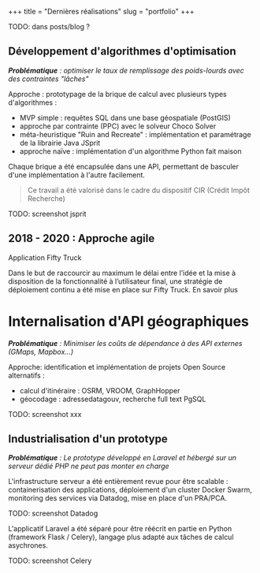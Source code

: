+++
title = "Dernières réalisations"
slug = "portfolio"
+++

TODO: dans posts/blog ?

## Développement d'algorithmes d'optimisation

***Problématique** : optimiser le taux de remplissage des poids-lourds avec des contraintes "lâches"*

Approche : prototypage de la brique de calcul avec plusieurs types d'algorithmes :
- MVP simple : requêtes SQL dans une base géospatiale (PostGIS)
- approche par contrainte (PPC) avec le solveur Choco Solver
- méta-heuristique "Ruin and Recreate" : implémentation et paramétrage de la librairie Java JSprit
- approche naïve : implémentation d'un algorithme Python fait maison

Chaque brique a été encapsulée dans une API, permettant de basculer d'une implémentation à l'autre facilement.

> Ce travail a été valorisé dans le cadre du dispositif CIR (Crédit Impôt Recherche)

TODO: screenshot jsprit

## 2018 - 2020 : Approche agile
Application Fifty Truck

Dans le but de raccourcir au maximum le délai entre l’idée et la mise à disposition de la fonctionnalité à l’utilisateur final, une stratégie de déploiement continu a été mise en place sur Fifty Truck.
En savoir plus


# Internalisation d'API géographiques

***Problématique** : Minimiser les coûts de dépendance à des API externes (GMaps, Mapbox...)*

Approche: identification et implémentation de projets Open Source alternatifs :
- calcul d'itinéraire : OSRM, VROOM, GraphHopper
- géocodage : adressedatagouv, recherche full text PgSQL 

TODO: screenshot xxx

## Industrialisation d'un prototype

***Problématique** : Le prototype développé en Laravel et hébergé sur un serveur dédié PHP ne peut pas monter en charge*

L'infrastructure serveur a été entièrement revue pour être scalable : containerisation des applications, déploiement d'un cluster Docker Swarm, monitoring des services via Datadog, mise en place d'un PRA/PCA.

TODO: screenshot Datadog

L'applicatif Laravel a été séparé pour être réécrit en partie en Python (framework Flask / Celery), langage plus adapté aux tâches de calcul asychrones.

TODO: screenshot Celery

